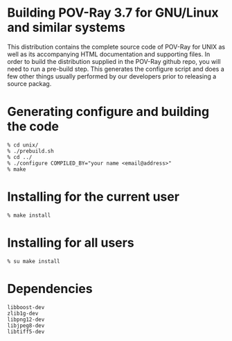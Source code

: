 Building POV-Ray 3.7 for GNU/Linux and similar systems
======================================================

This distribution contains the complete source code of POV-Ray for UNIX
as well as its accompanying HTML documentation and supporting files. In
order to build the distribution supplied in the POV-Ray github repo, you
will need to run a pre-build step. This generates the configure script
and does a few other things usually performed by our developers prior to
releasing a source packag.

Generating configure and building the code
==========================================

    % cd unix/
    % ./prebuild.sh
    % cd ../
    % ./configure COMPILED_BY="your name <email@address>" 
    % make

Installing for the current user
===============================

    % make install
    
Installing for all users
========================

    % su make install

Dependencies
============

    libboost-dev
    zlib1g-dev
    libpng12-dev
    libjpeg8-dev
    libtiff5-dev
    
